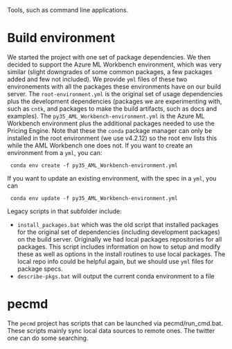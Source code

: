 Tools, such as command line applications. 

Build environment
================
We started the project with one set of package dependencies. We then decided to support the Azure ML Workbench environment, which was very similar (slight downgrades of some common packages, a few packages added and few not included). We provide `yml` files of these two environements with all the packages these environments have on our build server. The `root-environment.yml` is the original set of usage dependencies plus the development dependencies (packages we are experimenting with, such as `cntk`, and packages to make the build artifacts, such as docs and examples). The `py35_AML_Workbench-environment.yml` is the Azure ML Workbench environment plus the additional packages needed to use the Pricing Engine. Note that these the `conda` package manager can only be installed in the root environment (we use v4.2.12) so the root env lists this while the AML Workbench one does not. If you want to create an environment from a `yml`, you can:

     conda env create -f py35_AML_Workbench-environment.yml
 If you want to update an existing environment, with the spec in a `yml`, you can

     conda env update -f py35_AML_Workbench-environment.yml

Legacy scripts in that subfolder include:
* `install_packages.bat` which was the old script that installed packages for the original set of dependencies (including development packages) on the build server. Originally we had local packages repositories for all packages. This script includes information on how to setup and modify these as well as options in the install routines to use local packages. The local repo info could be helpful again, but we should use `yml` files for package specs.
* `describe-pkgs.bat` will output the current conda environment to a file

pecmd
====
The `pecmd` project has scripts that can be launched via pecmd/run_cmd.bat. These scripts mainly sync local data sources to remote ones. The twitter one can do some searching.

